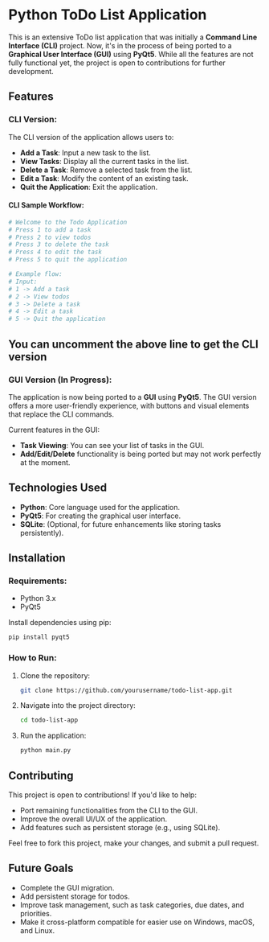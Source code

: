 # Python ToDo List Application

This is an extensive ToDo list application that was initially a **Command Line Interface (CLI)** project. Now, it's in the process of being ported to a **Graphical User Interface (GUI)** using **PyQt5**. While all the features are not fully functional yet, the project is open to contributions for further development.

## Features

### CLI Version:
The CLI version of the application allows users to:
- **Add a Task**: Input a new task to the list.
- **View Tasks**: Display all the current tasks in the list.
- **Delete a Task**: Remove a selected task from the list.
- **Edit a Task**: Modify the content of an existing task.
- **Quit the Application**: Exit the application.

#### CLI Sample Workflow:
```python
# Welcome to the Todo Application
# Press 1 to add a task
# Press 2 to view todos
# Press 3 to delete the task
# Press 4 to edit the task
# Press 5 to quit the application

# Example flow:
# Input:
# 1 -> Add a task
# 2 -> View todos
# 3 -> Delete a task
# 4 -> Edit a task
# 5 -> Quit the application
```
## You can uncomment the above line to get the CLI version
### GUI Version (In Progress):
The application is now being ported to a **GUI** using **PyQt5**. The GUI version offers a more user-friendly experience, with buttons and visual elements that replace the CLI commands.

Current features in the GUI:
- **Task Viewing**: You can see your list of tasks in the GUI.
- **Add/Edit/Delete** functionality is being ported but may not work perfectly at the moment.

## Technologies Used

- **Python**: Core language used for the application.
- **PyQt5**: For creating the graphical user interface.
- **SQLite**: (Optional, for future enhancements like storing tasks persistently).

## Installation

### Requirements:
- Python 3.x
- PyQt5

Install dependencies using pip:
```bash
pip install pyqt5
```

### How to Run:

1. Clone the repository:
   ```bash
   git clone https://github.com/yourusername/todo-list-app.git
   ```

2. Navigate into the project directory:
   ```bash
   cd todo-list-app
   ```

3. Run the application:
   ```bash
   python main.py
   ```

## Contributing

This project is open to contributions! If you'd like to help:
- Port remaining functionalities from the CLI to the GUI.
- Improve the overall UI/UX of the application.
- Add features such as persistent storage (e.g., using SQLite).

Feel free to fork this project, make your changes, and submit a pull request.

## Future Goals
- Complete the GUI migration.
- Add persistent storage for todos.
- Improve task management, such as task categories, due dates, and priorities.
- Make it cross-platform compatible for easier use on Windows, macOS, and Linux.
